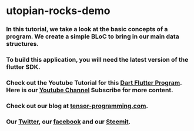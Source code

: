 # utopian-rocks-demo

### In this tutorial, we take a look at the basic concepts of a program.  We create a simple BLoC to bring in our main data structures. 

### To build this application, you will need the latest version of the flutter SDK.  
### Check out the Youtube Tutorial for this [Dart Flutter Program](https://youtu.be/kWbighSj7V8). Here is our [Youtube Channel](https://www.youtube.com/channel/UCYqCZOwHbnPwyjawKfE21wg) Subscribe for more content.

### Check out our blog at [tensor-programming.com](http://tensor-programming.com/).

### Our [Twitter](https://twitter.com/TensorProgram), our [facebook](https://www.facebook.com/Tensor-Programming-1197847143611799/) and our [Steemit](https://steemit.com/@tensor).
